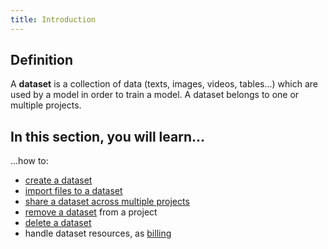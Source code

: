 ```yaml
---
title: Introduction
---
```


## Definition
A **dataset** is a collection of data (texts, images, videos, tables...) which are used by a model in
order to train a model. A dataset belongs to one or multiple projects.

## In this section, you will learn...

...how to:
- [create a dataset](create-a-dataset.md)
- [import files to a dataset](import-files-to-a-dataset.md)
- [share a dataset across multiple projects](import-an-existing-dataset-to-a-project.mdx)
- [remove a dataset](remove-a-dataset.mdx) from a project
- [delete a dataset](delete-a-dataset.mdx)
- handle dataset resources, as [billing](resources/billing.md)
